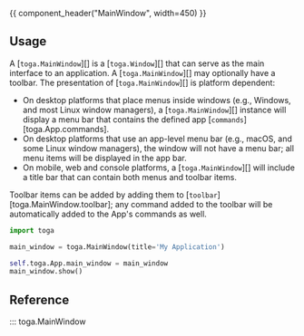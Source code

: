 {{ component_header("MainWindow", width=450) }}

## Usage

A [`toga.MainWindow`][] is a [`toga.Window`][] that can serve as the main interface to an application. A [`toga.MainWindow`][] may optionally have a toolbar. The presentation of [`toga.MainWindow`][] is platform dependent:

- On desktop platforms that place menus inside windows (e.g., Windows, and most Linux window managers), a [`toga.MainWindow`][] instance will display a menu bar that contains the defined app [`commands`][toga.App.commands].
- On desktop platforms that use an app-level menu bar (e.g., macOS, and some Linux window managers), the window will not have a menu bar; all menu items will be displayed in the app bar.
- On mobile, web and console platforms, a [`toga.MainWindow`][] will include a title bar that can contain both menus and toolbar items.

Toolbar items can be added by adding them to [`toolbar`][toga.MainWindow.toolbar]; any command added to the toolbar will be automatically added to the App's commands as well.

```python
import toga

main_window = toga.MainWindow(title='My Application')

self.toga.App.main_window = main_window
main_window.show()
```

## Reference

::: toga.MainWindow
